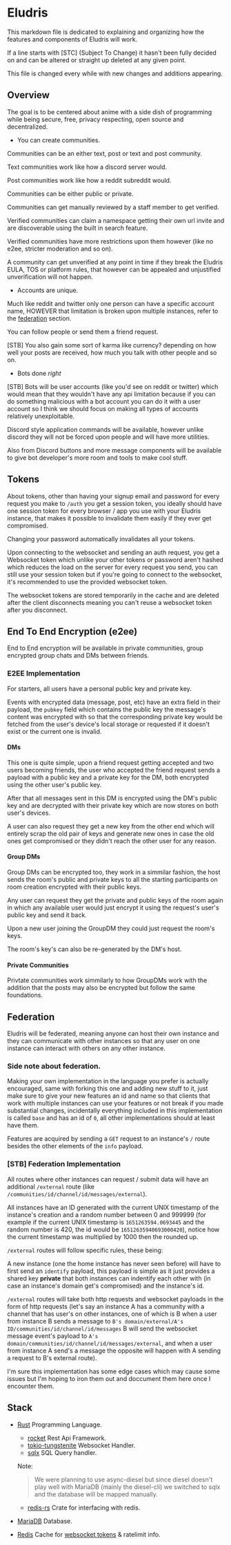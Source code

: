 # Eludris

This markdown file is dedicated to explaining and organizing how the features
and components of Eludris will work.

If a line starts with [STC] (Subject To Change) it hasn't been fully decided on
and can be altered or straight up deleted at any given point.

This file is changed every while with new changes and additions appearing.

## Overview

The goal is to be centered about anime with a side dish of programming while
being secure, free, privacy respecting, open source and decentralized.

- You can create communities.

Communities can be an either text, post or text and post community.

Text communities work like how a discord server would.

Post communities work like how a reddit subreddit would.

Communities can be either public or private.

Communities can get manually reviewed by a staff member to get verified.

Verified communities can claim a namespace getting their own url invite and are
discoverable using the built in search feature.

Verified communities have more restrictions upon them however
(like no e2ee, stricter moderation and so on).

A community can get unverified at any point in time if they break the Eludris
EULA, TOS or platform rules, that however can be appealed and unjustified
unverification will not happen.

- Accounts are unique.

Much like reddit and twitter only one person can have a specific account name,
HOWEVER that limitation is broken upon multiple instances, refer to the
[federation](#federation) section.

You can follow people or send them a friend request.

[STB] You also gain some sort of karma like currency? depending on how well your
posts are received, how much you talk with other people and so on.

- Bots done *right*

[STB] Bots will be user accounts (like you'd see on reddit or twitter) which
would mean that they wouldn't have any api limitation because if you can do
something malicious with a bot account you can do it with a user account so I
think we should focus on making all types of accounts relatively unexploitable.

Discord style application commands will be available, however unlike discord
they will not be forced upon people and will have more utilities.

Also from Discord buttons and more message components will be available to
give bot developer's more room and tools to make cool stuff.

## Tokens

About tokens, other than having your signup email and password for every request
you make to `/auth` you get a session token, you ideally should have one session
token for every browser / app you use with your Eludris instance, that makes it
possible to invalidate them easily if they ever get compromised.

Changing your password automatically invalidates all your tokens.

Upon connecting to the websocket and sending an auth request, you get a Websocket
token which unlike your other tokens or password aren't hashed which
reduces the load on the server for every request you send, you can still use
your session token but if you're going to connect to the websocket, it's recommended
to use the provided websocket token.

The websocket tokens are stored temporarily in the cache and are deleted after the
client disconnects meaning you can't reuse a websocket token after you disconnect.

## End To End Encryption (e2ee)

End to End encryption will be available in private communities, group encrypted
group chats and DMs between friends.

### E2EE Implementation

For starters, all users have a personal public key and private key.

Events with encrypted data (message, post, etc) have an extra field in their
payload, the `pubkey` field which contains the public key the message's content
was encrypted with so that the corresponding private key would be fetched from the
user's device's local storage or requested if it doesn't exist or the
current one is invalid.

#### DMs

This one is quite simple, upon a friend request getting accepted and two users
becoming friends, the user who accepted the friend request sends a payload with
a public key and a private key for the DM, both encrypted using the other user's
public key.

After that all messages sent in this DM is encrypted using the DM's public key and
are decrypted with their private key which are now stores on both user's devices.

A user can also request they get a new key from the other end which will entirely
scrap the old pair of keys and generate new ones in case the old ones get
compromised or they didn't reach the other user for any reason.

#### Group DMs

Group DMs can be encrypted too, they work in a simmilar fashion, the host sends the
room's public and private keys to all the starting participants on room creation
encrypted with their public keys.

Any user can request they get the private and public keys of the room again in which
any available user would just encrypt it using the request's user's public key and
send it back.

Upon a new user joining the GroupDM they could just request the room's keys.

The room's key's can also be re-generated by the DM's host.

#### Private Communities

Privtate communities work simmilarly to how GroupDMs work with the addition that
the posts may also be encrypted but follow the same foundations.

## Federation

Eludris will be federated, meaning anyone can host their own instance and they
can communicate with other instances so that any user on one instance can
interact with others on any other instance.

### Side note about federation.

Making your own implementation in the language you prefer is actually encouraged,
same with forking this one and adding new stuff to it, just make sure to give your
new features an id and name so that clients that work with multiple instances can
use your features or not break if you made substantial changes, incidentally everything
included in this implementation is called `base` and has an id of `0`, all other implementations
should at least have them.

Features are acquired by sending a `GET` request to an instance's `/` route besides
the other elements of the `info` payload.

### [STB] Federation Implementation

All routes where other instances can request / submit data will have an
additional `/external` route (like `/communities/id/channel/id/messages/external`).

All instances have an ID generated with the current UNIX timestamp of the
instance's creation and a random number between 0 and 999999 (for example
if the current UNIX timestamp is `1651263594.0693445` and the random number
is 420, the id would be `16512635940693000420`), notice how the current
timestamp was multiplied by 1000 then the rounded up.

`/external` routes will follow specific rules, these being:

A new instance (one the home instance has never seen before) will have to
first send an `identify` payload, this payload is simple as it just provides
a shared key **private** that both instances can indentify each other with (in
case an instance's domain get's compromised) and the instance's id.

`/external` routes will take both http requests and websocket payloads in the
form of http requests (let's say an instance A has a community with a channel that
has user's on other instances, one of which is B when a user from instance B sends
a message to `B's domain/external/A's ID/communities/id/channel/id/messages` B
will send the websocket message event's payload to `A's domain/communities/id/channel/id/messages/external`,
and when a user from instance A send's a message the opposite will happen with A
sending a request to B's external route).

I'm sure this implementation has some edge cases which may cause some issues but
I'm hoping to iron them out and doccument them here once I encounter them.

## Stack

- [Rust](https://rust-lang.org) Programming Language.
  - [rocket](https://rocket.rs) Rest Api Framework.
  - [tokio-tungstenite](https://github.com/snapview/tokio-tungstenite) Websocket
  Handler.
  - [sqlx](https://github.com/launchbadge/sqlx) SQL Query handler.

  Note:

     > We were planning to use async-diesel but since diesel doesn't play well with MariaDB (mainly the diesel-cli) we switched to sqlx and the database will be mapped manually.
  - [redis-rs](https://github.com/mitsuhiko/redis-rs) Crate for interfacing with redis.

- [MariaDB](https://mariadb.org) Database.
- [Redis](https://redis.io) Cache for [websocket tokens](#tokens) & ratelimit info.
